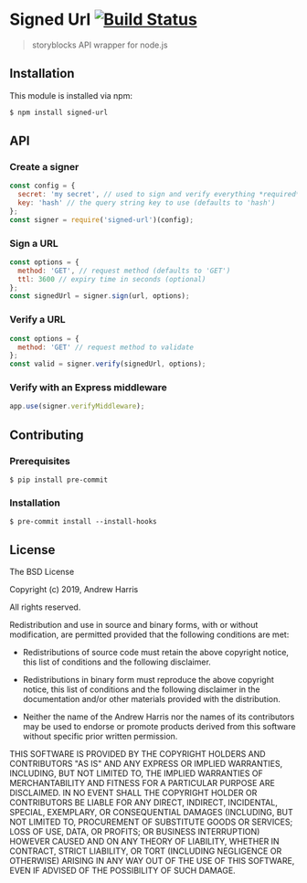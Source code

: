 # Signed Url [![Build Status](https://travis-ci.org/noblesamurai/node-signed-url.svg?branch=master)](https://travis-ci.org/noblesamurai/node-signed-url)

> storyblocks API wrapper for node.js

## Installation

This module is installed via npm:

``` bash
$ npm install signed-url
```

## API

### Create a signer

```js
const config = {
  secret: 'my secret', // used to sign and verify everything *required*
  key: 'hash' // the query string key to use (defaults to 'hash')
};
const signer = require('signed-url')(config);
```

### Sign a URL

```js
const options = {
  method: 'GET', // request method (defaults to 'GET')
  ttl: 3600 // expiry time in seconds (optional)
};
const signedUrl = signer.sign(url, options);
```

### Verify a URL

```js
const options = {
  method: 'GET' // request method to validate
};
const valid = signer.verify(signedUrl, options);
```

### Verify with an Express middleware

```js
app.use(signer.verifyMiddleware);
```

## Contributing

### Prerequisites

```
$ pip install pre-commit
```

### Installation

```
$ pre-commit install --install-hooks
```

## License

The BSD License

Copyright (c) 2019, Andrew Harris

All rights reserved.

Redistribution and use in source and binary forms, with or without modification,
are permitted provided that the following conditions are met:

* Redistributions of source code must retain the above copyright notice, this
  list of conditions and the following disclaimer.

* Redistributions in binary form must reproduce the above copyright notice, this
  list of conditions and the following disclaimer in the documentation and/or
  other materials provided with the distribution.

* Neither the name of the Andrew Harris nor the names of its
  contributors may be used to endorse or promote products derived from
  this software without specific prior written permission.

THIS SOFTWARE IS PROVIDED BY THE COPYRIGHT HOLDERS AND CONTRIBUTORS "AS IS" AND
ANY EXPRESS OR IMPLIED WARRANTIES, INCLUDING, BUT NOT LIMITED TO, THE IMPLIED
WARRANTIES OF MERCHANTABILITY AND FITNESS FOR A PARTICULAR PURPOSE ARE
DISCLAIMED. IN NO EVENT SHALL THE COPYRIGHT HOLDER OR CONTRIBUTORS BE LIABLE FOR
ANY DIRECT, INDIRECT, INCIDENTAL, SPECIAL, EXEMPLARY, OR CONSEQUENTIAL DAMAGES
(INCLUDING, BUT NOT LIMITED TO, PROCUREMENT OF SUBSTITUTE GOODS OR SERVICES;
LOSS OF USE, DATA, OR PROFITS; OR BUSINESS INTERRUPTION) HOWEVER CAUSED AND ON
ANY THEORY OF LIABILITY, WHETHER IN CONTRACT, STRICT LIABILITY, OR TORT
(INCLUDING NEGLIGENCE OR OTHERWISE) ARISING IN ANY WAY OUT OF THE USE OF THIS
SOFTWARE, EVEN IF ADVISED OF THE POSSIBILITY OF SUCH DAMAGE.
